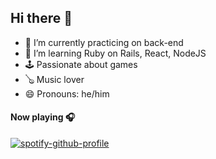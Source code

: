 ## Hi there 👋


- 🔭 I’m currently practicing on back-end
- 🌱 I’m learning Ruby on Rails, React, NodeJS
- 🕹️ Passionate about games
- 🪕 Music lover
- 😄 Pronouns: he/him

#### Now playing 🎧
[![spotify-github-profile](https://spotify-github-profile.vercel.app/api/view?uid=22mzuim7lqosxo7v576hhcu4i&cover_image=true&theme=natemoo-re&bar_color=53b14f&bar_color_cover=true)](https://spotify-github-profile.vercel.app/api/view?uid=22mzuim7lqosxo7v576hhcu4i&redirect=true)
